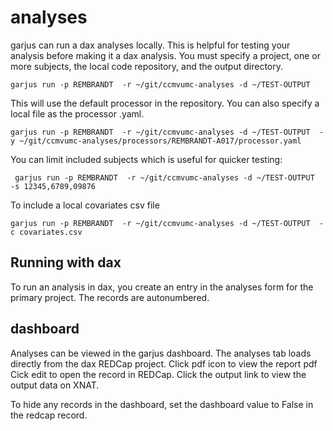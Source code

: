 # analyses

garjus can run a dax analyses locally. This is helpful for testing your analysis before making it a dax analysis. 
You must specify a project, one or more subjects, the local code repository, and the output directory.

```
garjus run -p REMBRANDT  -r ~/git/ccmvumc-analyses -d ~/TEST-OUTPUT
```

This will use the default processor in the repository. You can also specify a local file as the processor .yaml.

```
garjus run -p REMBRANDT  -r ~/git/ccmvumc-analyses -d ~/TEST-OUTPUT  -y ~/git/ccmvumc-analyses/processors/REMBRANDT-A017/processor.yaml
```


You can limit included subjects which is useful for quicker testing:

```
 garjus run -p REMBRANDT  -r ~/git/ccmvumc-analyses -d ~/TEST-OUTPUT  -s 12345,6789,09876
```


To include a local covariates csv file

```
garjus run -p REMBRANDT  -r ~/git/ccmvumc-analyses -d ~/TEST-OUTPUT  -c covariates.csv
```


## Running with dax

To run an analysis in dax, you create an entry in the analyses form for the primary project. The records are autonumbered.


## dashboard

Analyses can be viewed in the garjus dashboard. The analyses tab loads directly from the dax REDCap project.
Click pdf icon to view the report pdf
Cick edit to open the record in REDCap.
Click the output link to view the output data on XNAT.


To hide any records in the dashboard, set the dashboard value to False in the redcap record.
